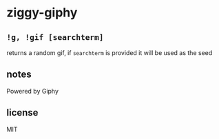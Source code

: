 ziggy-giphy
===========

## `!g, !gif [searchterm]`

returns a random gif, if `searchterm` is provided it will be used as
the seed

## notes

Powered by Giphy

## license

MIT
